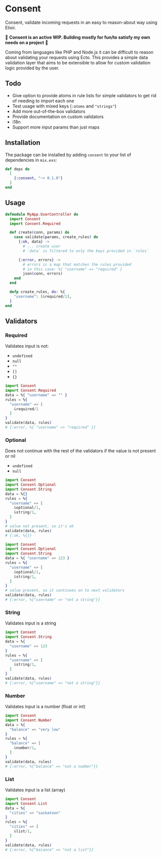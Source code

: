 # Consent

Consent, validate incoming requests in an easy to reason-about way using Elixir.

🚨 **Consent is an active WIP. Building mostly for fun/to satisfy my own needs on a project** 🚨

Coming from languages like PHP and Node.js it can be difficult to reason about validating your requests using Ecto. This provides a simple data validation layer that aims to be extensible to allow for custom validation logic provided by the user.

## Todo

- Give option to provide atoms in rule lists for simple validators to get rid of needing to import each one
- Test usage with mixed keys (`:atoms` and `"strings"`)
- Add more out-of-the-box validators
- Provide documentation on custom validators
- i18n
- Support more input params than just maps

## Installation

The package can be installed
by adding `consent` to your list of dependencies in `mix.exs`:

```elixir
def deps do
  [
    {:consent, "~> 0.1.0"}
  ]
end
```

## Usage

```elixir
defmodule MyApp.UserController do
  import Consent
  import Consent.Required

  def create(conn, params) do
    case validate(params, create_rules) do
      {:ok, data} ->
        # ... create user
        # `data` is filtered to only the keys provided in `rules`

      {:error, errors} ->
        # errors is a map that matches the rules provided
        # in this case: %{ "username" => "required" }
        json(conn, errors)
    end
  end

  defp create_rules, do: %{
    "username": [&required/1],
  }
end
```

## Validators

### Required

Validates input is not:

- `undefined`
- `null`
- `""`
- `[]`
- `{}`

```elixir
import Consent
import Consent.Required
data = %{ "username" => "" }
rules = %{
  "username" => [
    &required/1
  ]
}
validate(data, rules)
# {:error, %{ "username" => "required" }}
```

### Optional

Does not continue with the rest of the validators if the value is not present or nil

- `undefined`
- `null`

```elixir
import Consent
import Consent.Optional
import Consent.String
data = %{}
rules = %{
  "username" => [
    &optional/1,
    &string/1,
  ]
}
# value not present, so it's ok
validate(data, rules)
# {:ok, %{}}
```

```elixir
import Consent
import Consent.Optional
import Consent.String
data = %{ "username" => 123 }
rules = %{
  "username" => [
    &optional/1,
    &string/1,
  ]
}
# value present, so it continues on to next validators
validate(data, rules)
# {:error, %{"username" => "not a string"}}
```

### String

Validates input is a string

```elixir
import Consent
import Consent.String
data = %{
  "username" => 123
}
rules = %{
  "username" => [
    &string/1,
  ]
}
validate(data, rules)
# {:error, %{"username" => "not a string"}}
```

### Number

Validates input is a number (float or int)

```elixir
import Consent
import Consent.Number
data = %{
  "balance" => "very low"
}
rules = %{
  "balance" => [
    &number/1,
  ]
}
validate(data, rules)
# {:error, %{"balance" => "not a number"}}
```

### List

Validates input is a list (array)

```elixir
import Consent
import Consent.List
data = %{
  "cities" => "saskatoon"
}
rules = %{
  "cities" => [
    &list/1,
  ]
}
validate(data, rules)
# {:error, %{"balance" => "not a list"}}
```
